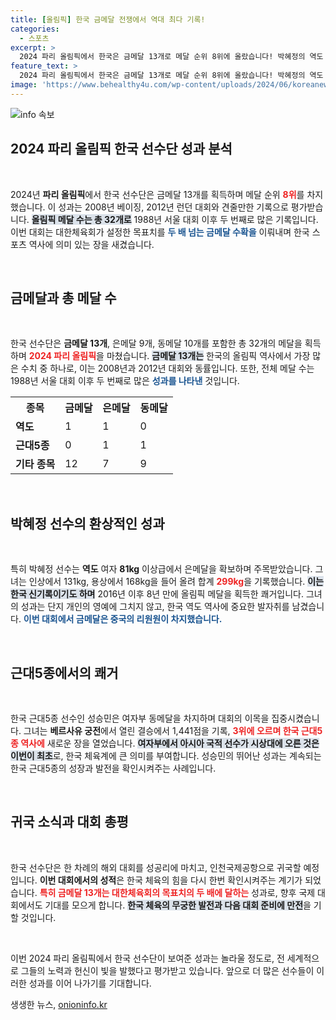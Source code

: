 ```yaml
---
title: [올림픽] 한국 금메달 전쟁에서 역대 최다 기록!
categories:
  - 스포츠
excerpt: >
  2024 파리 올림픽에서 한국은 금메달 13개로 메달 순위 8위에 올랐습니다! 박혜정의 역도 은메달과 성승민의 근대5종 동메달로 48년 만에 규모 조정 속에서도 쾌거를 이뤘습니다. 완벽한 마무리!
feature_text: >
  2024 파리 올림픽에서 한국은 금메달 13개로 메달 순위 8위에 올랐습니다! 박혜정의 역도 은메달과 성승민의 근대5종 동메달로 48년 만에 규모 조정 속에서도 쾌거를 이뤘습니다. 완벽한 마무리!
image: 'https://www.behealthy4u.com/wp-content/uploads/2024/06/koreanews.jpg'
---
```


<p><img src="https://www.behealthy4u.com/wp-content/uploads/2024/06/koreanews.jpg" alt="info 속보" /></p>

<h2 data-ke-size="size26">2024 파리 올림픽 한국 선수단 성과 분석</h2>

<p data-ke-size="size16">&nbsp;</p>

<p>2024년 <b>파리 올림픽</b>에서 한국 선수단은 금메달 13개를 획득하며 메달 순위 <b><span style="color: #ee2323;">8위</span></b>를 차지했습니다. 이 성과는 2008년 베이징, 2012년 런던 대회와 견줄만한 기록으로 평가받습니다. <b><span style="background-color: #21538527;">올림픽 메달 수는 총 32개로</span></b> 1988년 서울 대회 이후 두 번째로 많은 기록입니다. 이번 대회는 대한체육회가 설정한 목표치를 <b><span style="color: #1a5490;">두 배 넘는 금메달 수확을</span></b> 이뤄내며 한국 스포츠 역사에 의미 있는 장을 새겼습니다.</p>

<p data-ke-size="size16">&nbsp;</p>

<h2 data-ke-size="size26">금메달과 총 메달 수</h2>

<p data-ke-size="size16">&nbsp;</p>

<p>한국 선수단은 <b>금메달 13개</b>, 은메달 9개, 동메달 10개를 포함한 총 32개의 메달을 획득하며 <b><span style="color: #ee2323;">2024 파리 올림픽</span></b>을 마쳤습니다. <b><span style="background-color: #21538527;">금메달 13개는</span></b> 한국의 올림픽 역사에서 가장 많은 수치 중 하나로, 이는 2008년과 2012년 대회와 동률입니다. 또한, 전체 메달 수는 1988년 서울 대회 이후 두 번째로 많은 <b><span style="color: #1a5490;">성과를 나타낸</span></b> 것입니다.</p>

<table style="width:100%">
  <tr>
    <th><b>종목</b></th>
    <th><b>금메달</b></th>
    <th><b>은메달</b></th>
    <th><b>동메달</b></th>
  </tr>
  <tr>
    <td><b>역도</b></td>
    <td>1</td>
    <td>1</td>
    <td>0</td>
  </tr>
  <tr>
    <td><b>근대5종</b></td>
    <td>0</td>
    <td>1</td>
    <td>1</td>
  </tr>
  <tr>
    <td><b>기타 종목</b></td>
    <td>12</td>
    <td>7</td>
    <td>9</td>
  </tr>
</table>

<p data-ke-size="size16">&nbsp;</p>

<h2 data-ke-size="size26">박혜정 선수의 환상적인 성과</h2>

<p data-ke-size="size16">&nbsp;</p>

<p>특히 박혜정 선수는 <b>역도</b> 여자 <b>81kg</b> 이상급에서 은메달을 확보하며 주목받았습니다. 그녀는 인상에서 131kg, 용상에서 168kg을 들어 올려 합계 <b><span style="color: #ee2323;">299kg</span></b>을 기록했습니다. <b><span style="background-color: #21538527;">이는 한국 신기록이기도 하며</span></b> 2016년 이후 8년 만에 올림픽 메달을 획득한 쾌거입니다. 그녀의 성과는 단지 개인의 영예에 그치지 않고, 한국 역도 역사에 중요한 발자취를 남겼습니다. <b><span style="color: #1a5490;">이번 대회에서 금메달은 중국의 리원원이 차지했습니다.</span></b></p>

<p data-ke-size="size16">&nbsp;</p>

<h2 data-ke-size="size26">근대5종에서의 쾌거</h2>

<p data-ke-size="size16">&nbsp;</p>

<p>한국 근대5종 선수인 성승민은 여자부 동메달을 차지하며 대회의 이목을 집중시켰습니다. 그녀는 <b>베르사유 궁전</b>에서 열린 결승에서 1,441점을 기록, <b><span style="color: #ee2323;">3위에 오르며 한국 근대5종 역사에</span></b> 새로운 장을 열었습니다. <b><span style="background-color: #21538527;">여자부에서 아시아 국적 선수가 시상대에 오른 것은 이번이 최초</span></b>로, 한국 체육계에 큰 의미를 부여합니다. 성승민의 뛰어난 성과는 계속되는 한국 근대5종의 성장과 발전을 확인시켜주는 사례입니다.</p>

<p data-ke-size="size16">&nbsp;</p>

<h2 data-ke-size="size26">귀국 소식과 대회 총평</h2>

<p data-ke-size="size16">&nbsp;</p>

<p>한국 선수단은 한 차례의 해외 대회를 성공리에 마치고, 인천국제공항으로 귀국할 예정입니다. <b>이번 대회에서의 성적</b>은 한국 체육의 힘을 다시 한번 확인시켜주는 계기가 되었습니다. <b><span style="color: #ee2323;">특히 금메달 13개는 대한체육회의 목표치의 두 배에 달하는</span></b> 성과로, 향후 국제 대회에서도 기대를 모으게 합니다. <b><span style="background-color: #21538527;">한국 체육의 무궁한 발전과 다음 대회 준비에 만전</span></b>을 기할 것입니다.</p>

<p data-ke-size="size16">&nbsp;</p>

<p>이번 2024 파리 올림픽에서 한국 선수단이 보여준 성과는 놀라울 정도로, 전 세계적으로 그들의 노력과 헌신이 빛을 발했다고 평가받고 있습니다. 앞으로 더 많은 선수들이 이러한 성과를 이어 나가기를 기대합니다.</p>
생생한 뉴스, <a href="https://onioninfo.kr" rel="dofollow">onioninfo.kr</a>


